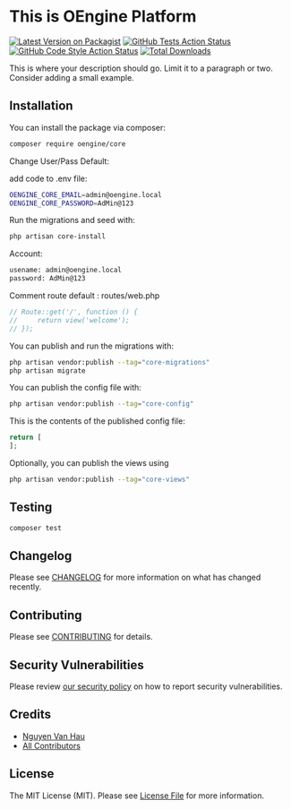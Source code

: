 # This is OEngine Platform

[![Latest Version on Packagist](https://img.shields.io/packagist/v/oengine/core.svg?style=flat-square)](https://packagist.org/packages/oengine/core)
[![GitHub Tests Action Status](https://img.shields.io/github/workflow/status/oengine/core/run-tests?label=tests)](https://github.com/oengine/core/actions?query=workflow%3Arun-tests+branch%3Amain)
[![GitHub Code Style Action Status](https://img.shields.io/github/workflow/status/oengine/core/Fix%20PHP%20code%20style%20issues?label=code%20style)](https://github.com/oengine/core/actions?query=workflow%3A"Fix+PHP+code+style+issues"+branch%3Amain)
[![Total Downloads](https://img.shields.io/packagist/dt/oengine/core.svg?style=flat-square)](https://packagist.org/packages/oengine/core)

This is where your description should go. Limit it to a paragraph or two. Consider adding a small example.


## Installation

You can install the package via composer:

```bash
composer require oengine/core
```

Change User/Pass Default:

add code to .env file:

```bash
OENGINE_CORE_EMAIL=admin@oengine.local
OENGINE_CORE_PASSWORD=AdMin@123
```

Run the migrations and seed with:

```bash
php artisan core-install
```

Account:
```bash
usename: admin@oengine.local
password: AdMin@123
```

Comment route default : routes/web.php

```php
// Route::get('/', function () {
//     return view('welcome');
// });
```


You can publish and run the migrations with:

```bash
php artisan vendor:publish --tag="core-migrations"
php artisan migrate
```

You can publish the config file with:

```bash
php artisan vendor:publish --tag="core-config"
```

This is the contents of the published config file:

```php
return [
];
```

Optionally, you can publish the views using

```bash
php artisan vendor:publish --tag="core-views"
```

## Testing

```bash
composer test
```

## Changelog

Please see [CHANGELOG](CHANGELOG.md) for more information on what has changed recently.

## Contributing

Please see [CONTRIBUTING](CONTRIBUTING.md) for details.

## Security Vulnerabilities

Please review [our security policy](../../security/policy) on how to report security vulnerabilities.

## Credits

- [Nguyen Van Hau](https://github.com/oengine)
- [All Contributors](../../contributors)

## License

The MIT License (MIT). Please see [License File](LICENSE.md) for more information.
